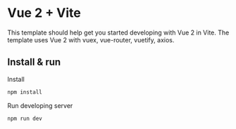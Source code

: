 # Vue 2 + Vite

This template should help get you started developing with Vue 2 in Vite. The template uses Vue 2 with vuex, vue-router, vuetify, axios.

## Install & run

Install

```bash
npm install
```

Run developing server

```bash
npm run dev
```